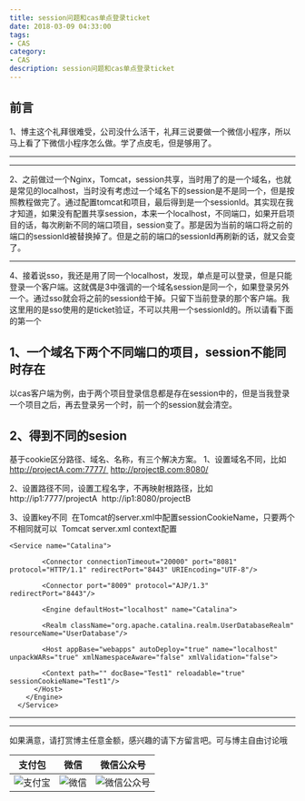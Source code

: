 ```yaml
---
title: session问题和cas单点登录ticket
date: 2018-03-09 04:33:00
tags: 
- CAS
category: 
- CAS
description: session问题和cas单点登录ticket
---
```

<!-- image url 
https://raw.githubusercontent.com/HealerJean123/HealerJean123.github.io/master/blogImages
-->

## 前言

1、博主这个礼拜很难受，公司没什么活干，礼拜三说要做一个微信小程序，所以马上看了下微信小程序怎么做。学了点皮毛，但是够用了。

---

---

2、之前做过一个Nginx，Tomcat，session共享，当时用了的是一个域名，也就是常见的localhost，当时没有考虑过一个域名下的session是不是同一个，但是按照教程做完了。通过配置tomcat和项目，最后得到是一个sessionId。其实现在我才知道，如果没有配置共享session，本来一个localhost，不同端口，如果开启项目的话，每次刷新不同的端口项目，session变了。那是因为当前的端口将之前的端口的sessionId被替换掉了。但是之前的端口的sessionId再刷新的话，就又会变了。

---

4、接着说sso，我还是用了同一个localhost，发现，单点是可以登录，但是只能登录一个客户端。这就偶是3中强调的一个域名session是同一个，如果登录另外一个。通过sso就会将之前的session给干掉。只留下当前登录的那个客户端。我这里用的是sso使用的是ticket验证，不可以共用一个sessionId的。所以请看下面的第一个


## 1、一个域名下两个不同端口的项目，session不能同时存在

以cas客户端为例，由于两个项目登录信息都是存在session中的，但是当我登录一个项目之后，再去登录另一个时，前一个的session就会清空。

## 2、得到不同的sesion

基于cookie区分路径、域名、名称，有三个解决方案。
1、设置域名不同，比如 
http://projectA.com:7777/ 
http://projectB.com:8080/

2、设置路径不同，设置工程名字，不再映射根路径，比如 
 http://ip1:7777/projectA  http://ip1:8080/projectB

3、设置key不同  在Tomcat的server.xml中配置sessionCookieName，只要两个不相同就可以  Tomcat server.xml context配置

```
<Service name="Catalina">
  
		<Connector connectionTimeout="20000" port="8081" protocol="HTTP/1.1" redirectPort="8443" URIEncoding="UTF-8"/>
		
		<Connector port="8009" protocol="AJP/1.3" redirectPort="8443"/>

		<Engine defaultHost="localhost" name="Catalina">

		<Realm className="org.apache.catalina.realm.UserDatabaseRealm" resourceName="UserDatabase"/>

		<Host appBase="webapps" autoDeploy="true" name="localhost" unpackWARs="true" xmlNamespaceAware="false" xmlValidation="false">

		<Context path="" docBase="Test1" reloadable="true" sessionCookieName="Test1"/>
      </Host>
    </Engine>
  </Service>
```

---
---

如果满意，请打赏博主任意金额，感兴趣的请下方留言吧。可与博主自由讨论哦

|支付包 | 微信|微信公众号|
|:-------:|:-------:|:------:|
|![支付宝](https://raw.githubusercontent.com/HealerJean123/HealerJean123.github.io/master/assets/img/tctip/alpay.jpg) | ![微信](https://raw.githubusercontent.com/HealerJean123/HealerJean123.github.io/master/assets/img/tctip/weixin.jpg)|![微信公众号](https://raw.githubusercontent.com/HealerJean123/HealerJean123.github.io/master/assets/img/my/qrcode_for_gh_a23c07a2da9e_258.jpg)|
<!-- Gitalk 评论 start  -->

<link rel="stylesheet" href="https://unpkg.com/gitalk/dist/gitalk.css">
<script src="https://unpkg.com/gitalk@latest/dist/gitalk.min.js"></script> 
<div id="gitalk-container"></div>    
 <script type="text/javascript">
    var gitalk = new Gitalk({
		clientID: `1d164cd85549874d0e3a`,
		clientSecret: `527c3d223d1e6608953e835b547061037d140355`,
		repo: `HealerJean123.github.io`,
		owner: 'HealerJean123',
		admin: ['HealerJean123'],
		id: 'fghjkl687',
    });
    gitalk.render('gitalk-container');
</script> 

<!-- Gitalk end -->

